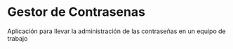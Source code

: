 # Gestor de  Contrasenas
Aplicación para llevar la administración de las contraseñas en un equipo de trabajo
